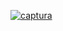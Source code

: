 [![captura](a "captura")](https://drive.google.com/file/d/1b8f_3Y6mo8x2Wa9gAD1ZOV6l4bz2Mfxy/view?usp=sharing "captura")

